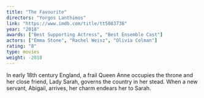 ```yaml
---
title: "The Favourite"
directors: "Yorgos Lanthimos"
link: "https://www.imdb.com/title/tt5083738"
year: "2018"
awards: ["Best Supporting Actress", "Best Ensemble Cast"]
actors: ["Emma Stone", "Rachel Weisz", "Olivia Colman"]
rating: "8"
type: movies
weight: -2018
---
```

In early 18th century England, a frail Queen Anne occupies the throne and her close friend, Lady Sarah, governs the country in her stead. When a new servant, Abigail, arrives, her charm endears her to Sarah. 